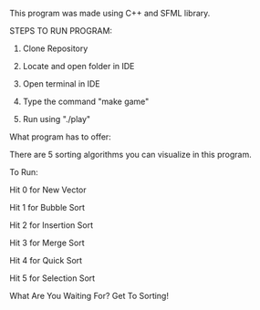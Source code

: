 This program was made using C++ and SFML library.

STEPS TO RUN PROGRAM:

1. Clone Repository

2. Locate and open folder in IDE

3. Open terminal in IDE

4. Type the command "make game"

5. Run using "./play"

What program has to offer:

There are 5 sorting algorithms you can visualize in this program.

To Run:

Hit 0 for New Vector 

Hit 1 for Bubble Sort

Hit 2 for Insertion Sort

Hit 3 for Merge Sort

Hit 4 for Quick Sort

Hit 5 for Selection Sort

What Are You Waiting For? Get To Sorting!

